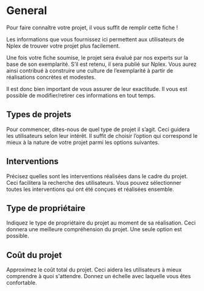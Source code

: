 # General
Pour faire connaître votre projet, il vous suffit de remplir cette fiche !

Les informations que vous fournissez ici permettent aux utilisateurs de Nplex de trouver votre projet plus facilement.

Une fois votre fiche soumise, le projet sera évalué par nos experts sur la base de son exemplarité. S’il est retenu, il sera publié sur Nplex. Vous aurez ainsi contribué à construire une culture de l’exemplarité à partir de réalisations concrètes et modestes.

Il est donc bien important de vous assurer de leur exactitude. Il vous est possible de modifier/retirer ces informations en tout temps.


## Types de projets
<!-- Un choix entre nouvelle construction, transformation, restauration. ? -->

Pour commencer, dites-nous de quel type de projet il s’agit. Ceci guidera les utilisateurs selon leur intérêt. Il suffit de choisir l’option qui correspond le mieux à la nature de votre projet parmi les options suivantes. 

## Interventions

Précisez quelles sont les interventions réalisées dans le cadre du projet. Ceci facilitera la recherche des utilisateurs. Vous pouvez sélectionner toutes les interventions qui ont été conçues et réalisées ensemble.

## Type de propriétaire
<!-- Un choix entre particulier, entreprise, organisme à but non-lucratif, institution publique ? -->

Indiquez le type de propriétaire du projet au moment de sa réalisation. Ceci donnera une meilleure compréhension du projet. Une seule option est possible.

## Coût du projet
<!-- Echelle à deux extrémités --> 
Approximez le coût total du projet. Ceci aidera les utilisateurs à mieux comprendre à quoi s'attendre. Donnez un échelle avec laquelle vous êtes confortable.
